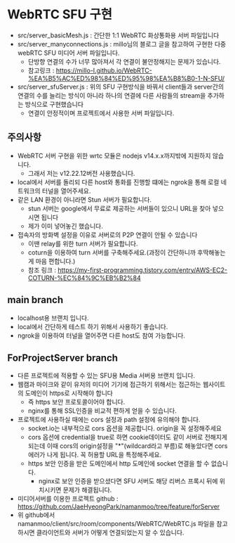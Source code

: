 # WebRTC SFU 구현

- src/server_basicMesh.js : 간단한 1:1 WebRTC 화상통화용 서버 파일입니다
- src/server_manyconnections.js : millo님의 블로그 글을 참고하여 구현한 다중 webRTC SFU 미디어 서버 파일입니다.
  - 단방향 연결의 수가 너무 많아져서 각 연결이 불안정해지는 문제가 있습니다.
  - 참고링크 : https://millo-l.github.io/WebRTC-%EA%B5%AC%ED%98%84%ED%95%98%EA%B8%B0-1-N-SFU/
- src/server_sfuServer.js : 위의 SFU 구현방식을 바꿔서 client들과 server간의 연결의 수를 늘리는 방식이 아니라 하나의 연결에 다른 사람들의 stream을 추가하는 방식으로 구현했습니다
  - 연결이 안정적이며 프로젝트에서 사용한 서버 파일입니다.

## 주의사항

- WebRTC 서버 구현을 위한 wrtc 모듈은 nodejs v14.x.x까지밖에 지원하지 않습니다.
  - 그래서 저는 v12.22.12버전 사용했습니다.
- local에서 서버를 돌리되 다른 host와 통화를 진행할 떄에는 ngrok을 통해 로컬 네트워크의 터널을 열어주세요.
- 같은 LAN 환경이 아니라면 Stun 서버가 필요합니다.
  - stun 서버는 google에서 무료로 제공하는 서버들이 있으니 URL을 찾아 넣으시면 됩니다
  - 제가 이미 넣어놓긴 했습니다.
- 접속자의 방화벽 설정을 이유로 서버로의 P2P 연결이 안될 수 있습니다
  - 이땐 relay를 위한 turn 서버가 필요합니다.
  - coturn을 이용하여 turn 서버를 구축해주세요.(과정이 간단하니까 후딱해놓는게 마음 편합니다.)
  - 참조 링크 : https://my-first-programming.tistory.com/entry/AWS-EC2-COTURN-%EC%84%9C%EB%B2%84

## main branch

- localhost용 브랜치 입니다.
- local에서 간단하게 테스트 하기 위해서 사용하기 좋습니다.
- ngrok을 이용하여 터널을 열어주면 다른 host도 참여 가능합니다.

## ForProjectServer branch

- 다른 프로젝트에 적용할 수 있는 SFU용 Media 서버용 브랜치 입니다.
- 웹캠과 마이크와 같이 유저의 미디어 기기에 접근하기 위해서는 접근하는 웹사이트의 도메인이 https로 시작해야 합니다
  - 즉 https 보안 프로토콜이어야 합니다.
  - nginx를 통해 SSL인증을 비교적 편하게 얻을 수 있습니다.
- 프로젝트에 사용하실 때에는 cors 설정과 path 설정에 유의해야 합니다.
  - socket.io는 내부적으로 cors 옵션을 제공합니다. origin을 꼭 설정해주세요
  - cors 옵션에 credential을 true로 하면 cookie데이터도 같이 서버로 전해지게 되는데 이때 cors의 origin설정을 "\*"(wildcard라고 부름)로 해놓았다면 cors에러가 나게 됩니다. 꼭 허용할 URL을 특정해주세요.
  - https 보안 인증을 받은 도메인에서 http 도메인에 socket 연결을 할 수 없습니다.
    - nginx로 보안 인증을 받으셨다면 SFU 서버도 해당 리버스 프록시 뒤에 위치시키면 문제가 해결됩니다.
- 미디어서버를 이용한 프로젝트 github : https://github.com/JaeHyeongPark/namanmoo/tree/feature/forServer
- 위 github에서 namanmoo/client/src/room/components/WebRTC/WebRTC.js 파일을 참고하시면 클라이언트와 서버가 어떻게 연결되었는지 알 수 있습니다.
